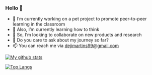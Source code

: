### Hello 👋

<!-- **dejmartins/dejmartins** is a ✨ _special_ ✨ repository because its `README.md` (this file) appears on your GitHub profile. -->

<!-- Here are some ideas to get you started: -->

- 🔭 I’m currently working on a pet project to promote peer-to-peer learning in the classroom
- 🌱 Also, I’m currently learning how to think
- 👯 So, I’m looking to collaborate on new products and research
- 💬 Do you care to ask about my journey so far?
- 📫 You can reach me via dejimartins99@gmail.com
<!-- - 🤔 I’m looking for help with ... -->
<!-- - 😄 Pronouns: ... -->
<!-- - ⚡ Fun fact: ... -->

[![My github stats](https://github-readme-stats.vercel.app/api?username=dejmartins&count_private=true&show_icons=true&theme=radical&hide_rank=false)](https://github.com/anuraghazra/github-readme-stats)

[![Top Langs](https://github-readme-stats.vercel.app/api/top-langs/?username=anuraghazra)](https://github.com/anuraghazra/github-readme-stats)
